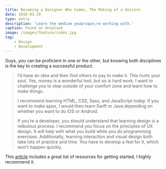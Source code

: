 ```yaml
---
title: Becoming a Designer Who Codes, The Making of a Unicorn
date: 2016-03-29
type: entry
description: 'Learn the medium you&rsquo;re working with.'
caption: Found on Unsplash
image: /images/feature/codes.jpg
tag:
    - Design
    - Development
---
```

Guys, you can be proficient in one or the other, but knowing both disciplines is the key to creating a successful product.

> I’d have an idea and then find others to pay to make it. This hurts your soul. Yes, money is a wonderful tool, but so is hard work. I want to challenge you to step outside of your comfort zone and learn how to make things.
> 
> I recommend learning HTML, CSS, Sass, and JavaScript today. If you want to make apps, I would then learn Swift or Java depending on whether you want to do iOS or Android.
> 
> If you’re a developer, you should understand that learning design is a nebulous process. I recommend you focus on the principles of UX design. It will help with what you build while you do programming exercises. Additionally, learning interaction and visual design both take lots of practice and time. You have to develop a feel for it, which won’t happen quickly.

This [article](http://blog.invisionapp.com/becoming-a-designer-who-codes/) includes a great list of resources for getting started, I highly recommend it.
